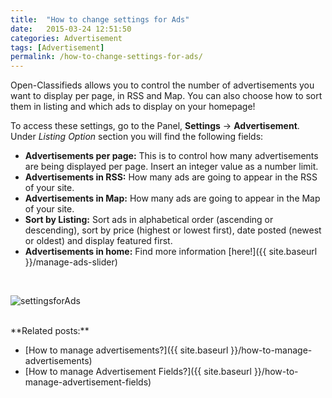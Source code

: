 ```yaml
---
title:  "How to change settings for Ads"
date:   2015-03-24 12:51:50
categories: Advertisement
tags: [Advertisement]
permalink: /how-to-change-settings-for-ads/
---
```

Open-Classifieds allows you to control the number of advertisements you want to display per page, in RSS and Map. You can also choose how to sort them in listing and which ads to display on your homepage!

To access these settings, go to the Panel, **Settings** -> **Advertisement**. Under _Listing Option_ section you will find the following fields: 

+ **Advertisements per page:** This is to control how many advertisements are being displayed per page. Insert an integer value as a number limit.
+ **Advertisements in RSS:** How many ads are going to appear in the RSS of your site.
+ **Advertisements in Map:** How many ads are going to appear in the Map of your site.
+ **Sort by Listing:** Sort ads in alphabetical order (ascending or descending), sort by price (highest or lowest first), date posted (newest or oldest) and display featured first.
+ **Advertisements in home:** Find more information [here!]({{ site.baseurl }}/manage-ads-slider)

<br>

  ![settingsforAds](http://open-classifieds.com/wp-content/uploads/2015/03/settingsforAds.png) 

<br>
**Related posts:**

* [How to manage advertisements?]({{ site.baseurl }}/how-to-manage-advertisements)
* [How to manage Advertisement Fields?]({{ site.baseurl }}/how-to-manage-advertisement-fields)


